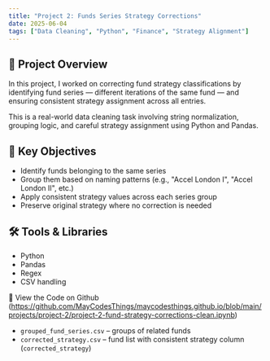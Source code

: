 ```yaml
---
title: "Project 2: Funds Series Strategy Corrections"
date: 2025-06-04
tags: ["Data Cleaning", "Python", "Finance", "Strategy Alignment"]
---
```



## 🎯 Project Overview

In this project, I worked on correcting fund strategy classifications by identifying fund series — different iterations of the same fund — and ensuring consistent strategy assignment across all entries.

This is a real-world data cleaning task involving string normalization, grouping logic, and careful strategy assignment using Python and Pandas.

## 🧠 Key Objectives

- Identify funds belonging to the same series
- Group them based on naming patterns (e.g., "Accel London I", "Accel London II", etc.)
- Apply consistent strategy values across each series group
- Preserve original strategy where no correction is needed

## 🛠 Tools & Libraries

- Python
- Pandas
- Regex
- CSV handling

📁 View the Code on Github
(https://github.com/MayCodesThings/maycodesthings.github.io/blob/main/projects/project-2/project-2-fund-strategy-corrections-clean.ipynb)
- `grouped_fund_series.csv` – groups of related funds
- `corrected_strategy.csv` – fund list with consistent strategy column (`corrected_strategy`)


